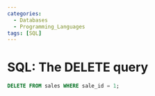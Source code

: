 ```yaml
---
categories:
  - Databases
  - Programming_Languages
tags: [SQL]
---
```


# SQL: The DELETE query

```sql
DELETE FROM sales WHERE sale_id = 1;
```
